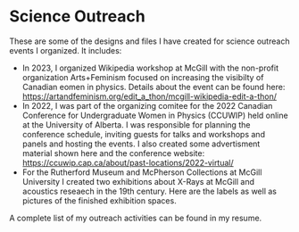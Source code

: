 # Science Outreach
These are some of the designs and files I have created for science outreach events I organized. It includes:

- In 2023, I organized Wikipedia workshop at McGill with the non-profit organization Arts+Feminism focused on increasing the visibilty of Canadian eomen in physics. Details about the event can be found here: https://artandfeminism.org/edit_a_thon/mcgill-wikipedia-edit-a-thon/
- In 2022, I was part of the organizing comitee for the 2022 Canadian Conference for Undergraduate Women in Physics (CCUWIP) held online at the University of Alberta. I was responsible for planning the conference schedule, inviting guests for talks and workshops and panels and hosting the events. I also created some advertisment material shown here and the conference website: https://ccuwip.cap.ca/about/past-locations/2022-virtual/
- For the Rutherford Museum and McPherson Collections at McGill University I created two exhibitions about X-Rays at McGill and acoustics reseaech in the 19th century. Here are the labels as well as pictures of the finished exhibition spaces. 

A complete list of my outreach activities can be found in my resume.
